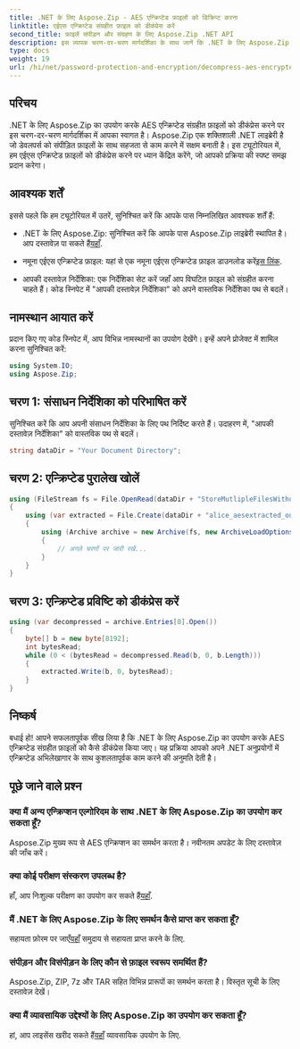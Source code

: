 ```yaml
---
title: .NET के लिए Aspose.Zip - AES एन्क्रिप्टेड फ़ाइलों को डिक्रिप्ट करना
linktitle: एईएस एन्क्रिप्टेड संग्रहीत फ़ाइल को डीकंप्रेस करें
second_title: फ़ाइलें संपीड़न और संग्रहण के लिए Aspose.Zip .NET API
description: इस व्यापक चरण-दर-चरण मार्गदर्शिका के साथ जानें कि .NET के लिए Aspose.Zip में AES एन्क्रिप्टेड संग्रहीत फ़ाइलों को कैसे डीकंप्रेस किया जाए। आज ही अपना .NET विकास कौशल बढ़ाएँ!
type: docs
weight: 19
url: /hi/net/password-protection-and-encryption/decompress-aes-encrypted-stored-file/
---
```


## परिचय

.NET के लिए Aspose.Zip का उपयोग करके AES एन्क्रिप्टेड संग्रहीत फ़ाइलों को डीकंप्रेस करने पर इस चरण-दर-चरण मार्गदर्शिका में आपका स्वागत है। Aspose.Zip एक शक्तिशाली .NET लाइब्रेरी है जो डेवलपर्स को संपीड़ित फ़ाइलों के साथ सहजता से काम करने में सक्षम बनाती है। इस ट्यूटोरियल में, हम एईएस एन्क्रिप्टेड फ़ाइलों को डीकंप्रेस करने पर ध्यान केंद्रित करेंगे, जो आपको प्रक्रिया की स्पष्ट समझ प्रदान करेगा।

## आवश्यक शर्तें

इससे पहले कि हम ट्यूटोरियल में उतरें, सुनिश्चित करें कि आपके पास निम्नलिखित आवश्यक शर्तें हैं:

-  .NET के लिए Aspose.Zip: सुनिश्चित करें कि आपके पास Aspose.Zip लाइब्रेरी स्थापित है। आप दस्तावेज़ पा सकते हैं[यहाँ](https://reference.aspose.com/zip/net/).

-  नमूना एईएस एन्क्रिप्टेड फ़ाइल: यहां से एक नमूना एईएस एन्क्रिप्टेड फ़ाइल डाउनलोड करें[इस लिंक](https://releases.aspose.com/zip/net/).

- आपकी दस्तावेज़ निर्देशिका: एक निर्देशिका सेट करें जहाँ आप विघटित फ़ाइल को संग्रहीत करना चाहते हैं। कोड स्निपेट में "आपकी दस्तावेज़ निर्देशिका" को अपने वास्तविक निर्देशिका पथ से बदलें।

## नामस्थान आयात करें

प्रदान किए गए कोड स्निपेट में, आप विभिन्न नामस्थानों का उपयोग देखेंगे। इन्हें अपने प्रोजेक्ट में शामिल करना सुनिश्चित करें:

```csharp
using System.IO;
using Aspose.Zip;
```

## चरण 1: संसाधन निर्देशिका को परिभाषित करें

सुनिश्चित करें कि आप अपनी संसाधन निर्देशिका के लिए पथ निर्दिष्ट करते हैं। उदाहरण में, "आपकी दस्तावेज़ निर्देशिका" को वास्तविक पथ से बदलें।

```csharp
string dataDir = "Your Document Directory";
```

## चरण 2: एन्क्रिप्टेड पुरालेख खोलें

```csharp
using (FileStream fs = File.OpenRead(dataDir + "StoreMutlipleFilesWithoutCompressionWithPassword_out.zip"))
{
    using (var extracted = File.Create(dataDir + "alice_aesextracted_out.txt"))
    {
        using (Archive archive = new Archive(fs, new ArchiveLoadOptions() { DecryptionPassword = "p@s$" }))
        {
            // अगले चरणों पर जारी रखें...
        }
    }
}
```

## चरण 3: एन्क्रिप्टेड प्रविष्टि को डीकंप्रेस करें

```csharp
using (var decompressed = archive.Entries[0].Open())
{
    byte[] b = new byte[8192];
    int bytesRead;
    while (0 < (bytesRead = decompressed.Read(b, 0, b.Length)))
    {
        extracted.Write(b, 0, bytesRead);
    }
}
```

## निष्कर्ष

बधाई हो! आपने सफलतापूर्वक सीख लिया है कि .NET के लिए Aspose.Zip का उपयोग करके AES एन्क्रिप्टेड संग्रहीत फ़ाइलों को कैसे डीकंप्रेस किया जाए। यह प्रक्रिया आपको अपने .NET अनुप्रयोगों में एन्क्रिप्टेड अभिलेखागार के साथ कुशलतापूर्वक काम करने की अनुमति देती है।

## पूछे जाने वाले प्रश्न

### क्या मैं अन्य एन्क्रिप्शन एल्गोरिदम के साथ .NET के लिए Aspose.Zip का उपयोग कर सकता हूँ?
Aspose.Zip मुख्य रूप से AES एन्क्रिप्शन का समर्थन करता है। नवीनतम अपडेट के लिए दस्तावेज़ की जाँच करें।

### क्या कोई परीक्षण संस्करण उपलब्ध है?
 हाँ, आप निःशुल्क परीक्षण का उपयोग कर सकते हैं[यहाँ](https://releases.aspose.com/).

### मैं .NET के लिए Aspose.Zip के लिए समर्थन कैसे प्राप्त कर सकता हूँ?
 सहायता फ़ोरम पर जाएँ[यहाँ](https://forum.aspose.com/c/zip/37) समुदाय से सहायता प्राप्त करने के लिए.

### संपीड़न और विसंपीड़न के लिए कौन से फ़ाइल स्वरूप समर्थित हैं?
Aspose.Zip, ZIP, 7z और TAR सहित विभिन्न प्रारूपों का समर्थन करता है। विस्तृत सूची के लिए दस्तावेज़ देखें।

### क्या मैं व्यावसायिक उद्देश्यों के लिए Aspose.Zip का उपयोग कर सकता हूँ?
 हां, आप लाइसेंस खरीद सकते हैं[यहाँ](https://purchase.aspose.com/buy) व्यावसायिक उपयोग के लिए.


